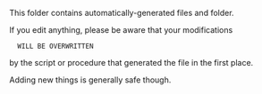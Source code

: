 This folder contains automatically-generated files and folder.

If you edit anything, please be aware that your modifications

      WILL BE OVERWRITTEN 
      
by the script or procedure that generated the file in the first
place.

Adding new things is generally safe though.
